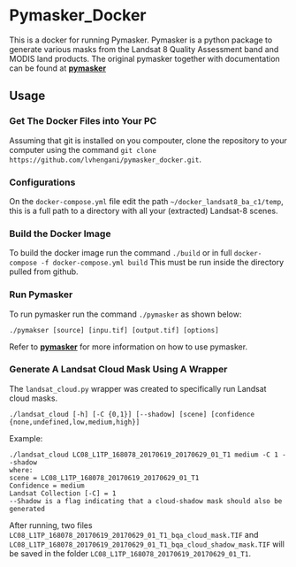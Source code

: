# Pymasker_Docker

This is a docker for running Pymasker. Pymasker is a python package to generate various masks from the Landsat 8 Quality Assessment band and MODIS land products.
The original pymasker together with documentation can be found at [**pymasker**](https://github.com/haoliangyu/pymasker)

## Usage

### Get The Docker Files into Your PC

Assuming that git is installed on you compouter, clone the repository to your computer using the command `git clone https://github.com/lvhengani/pymasker_docker.git`.

### Configurations

On the `docker-compose.yml` file edit the path `~/docker_landsat8_ba_c1/temp`, this is a full path to a directory with all your (extracted) Landsat-8 scenes.

### Build the Docker Image

To build the docker image run the command `./build` or in full `docker-compose -f docker-compose.yml build`
This must be run inside the directory pulled from github.

### Run Pymasker

To run pymasker run the command `./pymasker` as shown below:

```
./pymakser [source] [inpu.tif] [output.tif] [options]
```

Refer to [**pymasker**](https://github.com/haoliangyu/pymasker) for more information on how to use pymasker.

### Generate A Landsat Cloud Mask Using A Wrapper

The `landsat_cloud.py` wrapper was created to specifically run Landsat cloud masks.

```
./landsat_cloud [-h] [-C {0,1}] [--shadow] [scene] [confidence {none,undefined,low,medium,high}]

```

Example:

```
./landsat_cloud LC08_L1TP_168078_20170619_20170629_01_T1 medium -C 1 --shadow
where:
scene = LC08_L1TP_168078_20170619_20170629_01_T1
Confidence = medium
Landsat Collection [-C] = 1
--Shadow is a flag indicating that a cloud-shadow mask should also be generated 

```
After running, two files `LC08_L1TP_168078_20170619_20170629_01_T1_bqa_cloud_mask.TIF` and `LC08_L1TP_168078_20170619_20170629_01_T1_bqa_cloud_shadow_mask.TIF` will be saved in the folder `LC08_L1TP_168078_20170619_20170629_01_T1`.
 
### 


